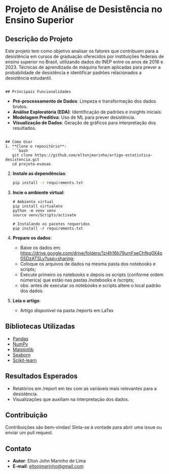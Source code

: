 # Projeto de Análise de Desistência no Ensino Superior

## Descrição do Projeto
Este projeto tem como objetivo analisar os fatores que contribuem para a desistência em cursos de graduação oferecidos por instituições federais de ensino superior no Brasil, utilizando dados do INEP entre os anos de 2018 e 2023. Técnicas de aprendizado de máquina foram aplicadas para prever a probabilidade de desistência e identificar padrões relacionados a desistência estudantil.

````

## Principais Funcionalidades
````
- **Pré-processamento de Dados**: Limpeza e transformação dos dados brutos.
- **Análise Exploratória (EDA)**: Identificação de padrões e insights iniciais.
- **Modelagem Preditiva**: Uso de ML para prever desistência.
- **Visualização de Dados**: Geração de gráficos para interpretação dos resultados.
````

## Como Usar
1. **Clone o repositório**:
   ```bash
   git clone https://github.com/eltonjmarinho/artigo-estatistica-desistencia.git
   cd projeto-evasao
````

2. **Instale as dependências**:

   ```bash
   pip install -r requirements.txt

   ```

3. **Incie o ambiente virtual**:
   ```
   # Ambiente virtual
   pip install virtualenv
   python -m venv venv
   source venv/Scripts/activate

   # Instalando os pacotes requeridos
   pip install -r requirements.txt
   ```
   
4. **Prepare os dados**:

   * Baixe os dados em: https://drive.google.com/drive/folders/1zi4h16h79umFseChfkg0X4p0SDzATSLy?usp=sharing;
   * Coloque os arquivos de dados na mesma pasta dos notebooks e scripts;
   * Execute primeiro os notebooks e depois os scripts (conforme ordem númerica) que estão nas pastas /notebooks e /scripts;
   * obs: antes de executar os notebooks e scripts altere o local padrão dos dados.


5. **Leia o artigo**:

   * Artigo disponivel na pasta /reports em LaTex

## Bibliotecas Utilizadas

* [Pandas](https://pandas.pydata.org/)
* [NumPy](https://numpy.org/)
* [Matplotlib](https://matplotlib.org/)
* [Seaborn](https://seaborn.pydata.org/)
* [Scikit-learn](https://scikit-learn.org/)

## Resultados Esperados

* Relatórios em /report em tex com as variáveis mais relevantes para a desistência.
* Visualizações que auxiliam na interpretação dos dados.

## Contribuição

Contribuições são bem-vindas! Sinta-se à vontade para abrir uma issue ou enviar um pull request.

## Contato

* **Autor**: Elton John Marinho de Lima
* **E-mail**: [eltonjmarinho@gmail.com](mailto:eltonjmarinho@gmail.com)
